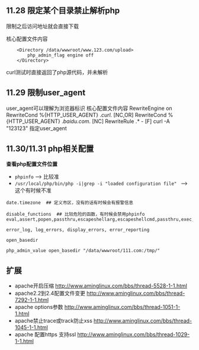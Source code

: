 ## 11.28 限定某个目录禁止解析php

限制之后访问地址就会直接下载

核心配置文件内容

```
    <Directory /data/wwwroot/www.123.com/upload>
        php_admin_flag engine off
    </Directory>
``` 

curl测试时直接返回了php源代码，并未解析



## 11.29 限制user_agent
user_agent可以理解为浏览器标识
 核心配置文件内容
   <IfModule mod_rewrite.c>
        RewriteEngine on
        RewriteCond %{HTTP_USER_AGENT}  .*curl.* [NC,OR]
        RewriteCond %{HTTP_USER_AGENT}  .*baidu.com.* [NC]
        RewriteRule  .*  -  [F]
    </IfModule>
 curl -A "123123" 指定user_agent



## 11.30/11.31 php相关配置

**查看php配置文件位置**

* `phpinfo`  --> 比较准
* `/usr/local/php/bin/php -i|grep -i "loaded configuration file" `   --> 这个有时候不准

```
date.timezone  ## 定义市区，没有的话有时候会有报警信息

disable_functions  ## 比较危险的函数，有时候会禁用phpinfo
eval,assert,popen,passthru,escapeshellarg,escapeshellcmd,passthru,exec,system,chroot,scandir,chgrp,chown,escapeshellcmd,escapeshellarg,shell_exec,proc_get_status,ini_alter,ini_restore,dl,pfsockopen,openlog,syslog,readlink,symlink,leak,popepassthru,stream_socket_server,popen,proc_open,proc_close 

error_log, log_errors, display_errors, error_reporting

open_basedir

php_admin_value open_basedir "/data/wwwroot/111.com:/tmp/"
```

## 扩展

* apache开启压缩  http://www.aminglinux.com/bbs/thread-5528-1-1.html
* apache2.2到2.4配置文件变更  http://www.aminglinux.com/bbs/thread-7292-1-1.html
* apache options参数  http://www.aminglinux.com/bbs/thread-1051-1-1.html
* apache禁止trace或track防止xss  http://www.aminglinux.com/bbs/thread-1045-1-1.html
* apache 配置https 支持ssl  http://www.aminglinux.com/bbs/thread-1029-1-1.html